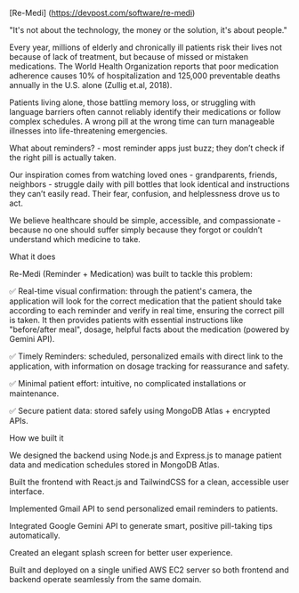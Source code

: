 [Re-Medi]
(https://devpost.com/software/re-medi)

"It's not about the technology, the money or the solution, it's about people."

Every year, millions of elderly and chronically ill patients risk their lives not because of lack of treatment, but because of missed or mistaken medications. The World Health Organization reports that poor medication adherence causes 10% of hospitalization and 125,000 preventable deaths annually in the U.S. alone (Zullig et.al, 2018).

Patients living alone, those battling memory loss, or struggling with language barriers often cannot reliably identify their medications or follow complex schedules. A wrong pill at the wrong time can turn manageable illnesses into life-threatening emergencies.

What about reminders? - most reminder apps just buzz; they don’t check if the right pill is actually taken.

Our inspiration comes from watching loved ones - grandparents, friends, neighbors - struggle daily with pill bottles that look identical and instructions they can’t easily read. Their fear, confusion, and helplessness drove us to act.

We believe healthcare should be simple, accessible, and compassionate - because no one should suffer simply because they forgot or couldn’t understand which medicine to take.

What it does

Re-Medi (Reminder + Medication) was built to tackle this problem:

✅ Real-time visual confirmation: through the patient's camera, the application will look for the correct medication that the patient should take according to each reminder and verify in real time, ensuring the correct pill is taken. It then provides patients with essential instructions like "before/after meal", dosage, helpful facts about the medication (powered by Gemini API).

✅ Timely Reminders: scheduled, personalized emails with direct link to the application, with information on dosage tracking for reassurance and safety.

✅ Minimal patient effort: intuitive, no complicated installations or maintenance.

✅ Secure patient data: stored safely using MongoDB Atlas + encrypted APIs.

How we built it

We designed the backend using Node.js and Express.js to manage patient data and medication schedules stored in MongoDB Atlas.

Built the frontend with React.js and TailwindCSS for a clean, accessible user interface.


Implemented Gmail API to send personalized email reminders to patients.

Integrated Google Gemini API to generate smart, positive pill-taking tips automatically.

Created an elegant splash screen for better user experience.

Built and deployed on a single unified AWS EC2 server so both frontend and backend operate seamlessly from the same domain.
